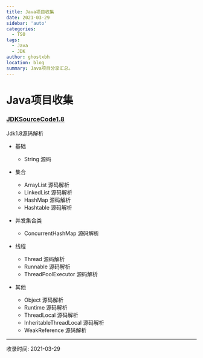 ```yaml
---
title: Java项目收集
date: 2021-03-29
sidebar: 'auto'
categories:
  - TSO
tags:
  - Java
  - JDK
author: ghostxbh
location: blog
summary: Java项目分享汇总。
---
```


# Java项目收集

### [JDKSourceCode1.8](https://github.com/wupeixuan/JDKSourceCode1.8)

Jdk1.8源码解析

- 基础
    - String 源码

- 集合
    - ArrayList 源码解析
    - LinkedList 源码解析
    - HashMap 源码解析
    - Hashtable 源码解析

- 并发集合类
    - ConcurrentHashMap 源码解析

- 线程
    - Thread 源码解析
    - Runnable 源码解析
    - ThreadPoolExecutor 源码解析

- 其他
    - Object 源码解析
    - Runtime 源码解析
    - ThreadLocal 源码解析
    - InheritableThreadLocal 源码解析
    - WeakReference 源码解析
    
    
---
收录时间: 2021-03-29

<Vssue :title="$title" />
